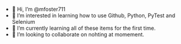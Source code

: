 - 👋 Hi, I’m @mfoster711
- 👀 I’m interested in learning how to use Github, Python, PyTest and Selenium
- 🌱 I’m currently learning all of these items for the first time.
- 💞️ I’m looking to collaborate on nohting at momement.

<!---
mfoster711/mfoster711 is a ✨ special ✨ repository because its `README.md` (this file) appears on your GitHub profile.
You can click the Preview link to take a look at your changes. OK?
--->

